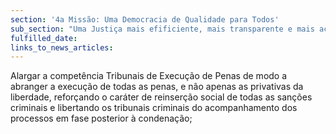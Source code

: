 ```yaml
---
section: '4a Missão: Uma Democracia de Qualidade para Todos'
sub_section: "Uma Justiça mais efificiente, mais transparente e mais acessível"
fulfilled_date:
links_to_news_articles:
---
```


Alargar a competência Tribunais de Execução de Penas de modo a abranger a execução de todas as penas, e não apenas as privativas da liberdade, reforçando o caráter de reinserção social de todas as sanções criminais e libertando os tribunais criminais do acompanhamento dos processos em fase posterior à condenação;
